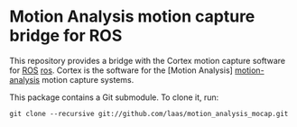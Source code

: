 Motion Analysis motion capture bridge for ROS
=============================================

This repository provides a bridge with the Cortex motion capture
software for [ROS] [ros]. Cortex is the software for the [Motion
Analysis] [motion-analysis] motion capture systems.

This package contains a Git submodule. To clone it, run:

    git clone --recursive git://github.com/laas/motion_analysis_mocap.git


[motion-analysis]: http://www.motionanalysis.com/
[ros]: http://www.ros.org
